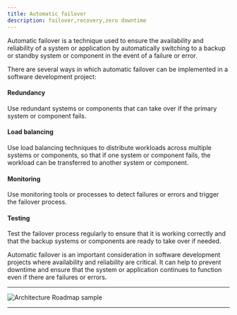 ```yaml
---
title: Automatic failover
description: failover,recovery,zero downtime
---
```

Automatic failover is a technique used to ensure the availability and reliability of a system or
application by automatically switching to a backup or standby system or component in the event of a failure or error.

There are several ways in which automatic failover can be implemented in a software development project:

#### Redundancy

Use redundant systems or components that can take over if the primary system or component fails.

#### Load balancing

Use load balancing techniques to distribute workloads across multiple systems or components,
so that if one system or component fails, the workload can be transferred to another system or component.

#### Monitoring

Use monitoring tools or processes to detect failures or errors and trigger the failover process.

#### Testing

Test the failover process regularly to ensure that it is working correctly and that the backup systems or components are ready to take over if needed.

Automatic failover is an important consideration in software development projects where availability and reliability are critical.
It can help to prevent downtime and ensure that the system or application continues to function even if there are failures or errors.

---

![Architecture Roadmap sample]({{site.baseurl}}/images/failover-sample.png)

---
